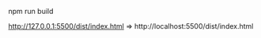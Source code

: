 <!-- run app -->
npm run build

<!-- uth/unauthorized-domain -->
http://127.0.0.1:5500/dist/index.html => http://localhost:5500/dist/index.html

